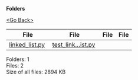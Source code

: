 **Folders**

[&lt;Go Back&gt;](../right.html)

<table><thead><tr class="header"><th><strong>File</strong></th><th><strong>File</strong></th><th><strong>File</strong></th><th><strong>File</strong></th></tr></thead><tbody><tr class="odd"><td><a href="linked_list.py">linked_list.py</a> </td><td><a href="test_linked_list.py">test_link…ist.py</a> </td><td></td><td></td></tr></tbody></table>

Folders: 1  
Files: 2  
Size of all files: 2894 KB

